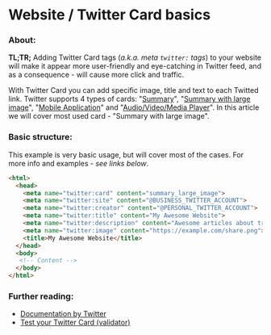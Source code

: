 Website / Twitter Card basics
======

### About:
__TL;TR;__
Adding Twitter Card tags (*a.k.a. meta `twitter:` tags*) to your website will make it appear more user-friendly and eye-catching in Twitter feed, and as a consequence - will cause more click and traffic.

With Twitter Card you can add specific image, title and text to each Twitted link. Twitter supports 4 types of cards: "[Summary](https://dev.twitter.com/cards/types/summary)", "[Summary with large image](https://dev.twitter.com/cards/types/summary-large-image)", "[Mobile Application](https://dev.twitter.com/cards/types/app)" and "[Audio/Video/Media Player](https://dev.twitter.com/cards/types/player)". In this article we will cover most used card - "Summary with large image".

### Basic structure:
This example is very basic usage, but will cover most of the cases. For more info and examples - *see links below*.

```html
<html>
  <head>
    <meta name="twitter:card" content="summary_large_image">
    <meta name="twitter:site" content="@BUSINESS_TWITTER_ACCOUNT">
    <meta name="twitter:creator" content="@PERSONAL_TWITTER_ACCOUNT">
    <meta name="twitter:title" content="My Awesome Website">
    <meta name="twitter:description" content="Awesome articles about travel">
    <meta name="twitter:image" content="https://example.com/share.png">
    <title>My Awesome Website</title>
  </head>
  <body>
   <!-- Content -->
  </body>
</html>
```

### Further reading:
 - [Documentation by Twitter](https://dev.twitter.com/cards/overview)
 - [Test your Twitter Card (validator)](https://cards-dev.twitter.com/validator)
